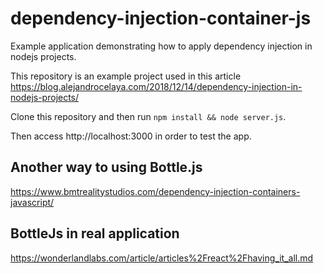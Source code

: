 # dependency-injection-container-js

Example application demonstrating how to apply dependency injection in nodejs projects.

This repository is an example project used in this article https://blog.alejandrocelaya.com/2018/12/14/dependency-injection-in-nodejs-projects/

Clone this repository and then run `npm install && node server.js`.

Then access http://localhost:3000 in order to test the app.

## Another way to using Bottle.js
https://www.bmtrealitystudios.com/dependency-injection-containers-javascript/

## BottleJs in real application
https://wonderlandlabs.com/article/articles%2Freact%2Fhaving_it_all.md
